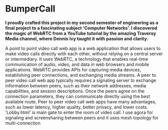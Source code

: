 # BumperCall
**I proudly crafted this project in my second semester of engineering as a final project to a fascinating subject 'Computer Networks'. I discovered the magic of WebRTC from a YouTube tutorial by the amazing Traversy Media channel, where Dennis Ivy taught it with passion and clarity.**

A point to point video call web app is a web application that allows users to make video calls directly with each other, without relying on a central server or intermediary. It uses WebRTC, a technology that enables real-time communication of audio, video, and data in web browsers and mobile applications. WebRTC provides APIs for capturing media devices, establishing peer connections, and exchanging media streams. A peer to peer video call web app typically requires a signaling server to exchange information between peers, such as their network addresses, media capabilities, and session descriptions. Once the peers agree on the connection parameters, they can communicate directly using the best available route. Peer to peer video call web apps have many advantages, such as lower latency, higher quality, better privacy, and lower costs. 'Lobby.html' is main gate to enter the room of video call. I use agora for signaling and screensharing between peers and it uses mesh topology for multi-connection
